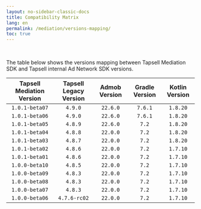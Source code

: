 ```yaml
---
layout: no-sidebar-classic-docs
title: Compatibility Matrix
lang: en
permalink: /mediation/versions-mapping/
toc: true
---
```


<br/>

The table below shows the versions mapping between Tapsell Mediation SDK and Tapsell internal Ad Network SDK versions.

| Tapsell Mediation Version | Tapsell Legacy Version | Admob Version | Gradle Version | Kotlin Version |
|:-------------------------:|:----------------------:|:-------------:|:--------------:|:--------------:|
|      `1.0.1-beta07`       |        `4.9.0`         |   `22.6.0`    |    `7.6.1`     |    `1.8.20`    |
|      `1.0.1-beta06`       |        `4.9.0`         |   `22.6.0`    |    `7.6.1`     |    `1.8.20`    |
|      `1.0.1-beta05`       |        `4.8.9`         |   `22.6.0`    |     `7.2`      |    `1.8.20`    |
|      `1.0.1-beta04`       |        `4.8.8`         |   `22.0.0`    |     `7.2`      |    `1.8.20`    |
|      `1.0.1-beta03`       |        `4.8.7`         |   `22.0.0`    |     `7.2`      |    `1.8.20`    |
|      `1.0.1-beta02`       |        `4.8.6`         |   `22.0.0`    |     `7.2`      |    `1.7.10`    |
|      `1.0.1-beta01`       |        `4.8.6`         |   `22.0.0`    |     `7.2`      |    `1.7.10`    |
|      `1.0.0-beta10`       |        `4.8.5`         |   `22.0.0`    |     `7.2`      |    `1.7.10`    |
|      `1.0.0-beta09`       |        `4.8.3`         |   `22.0.0`    |     `7.2`      |    `1.7.10`    |
|      `1.0.0-beta08`       |        `4.8.3`         |   `22.0.0`    |     `7.2`      |    `1.7.10`    |
|      `1.0.0-beta07`       |        `4.8.3`         |   `22.0.0`    |     `7.2`      |    `1.7.10`    |
|      `1.0.0-beta06`       |      `4.7.6-rc02`      |   `22.0.0`    |     `7.2`      |    `1.7.10`    |
